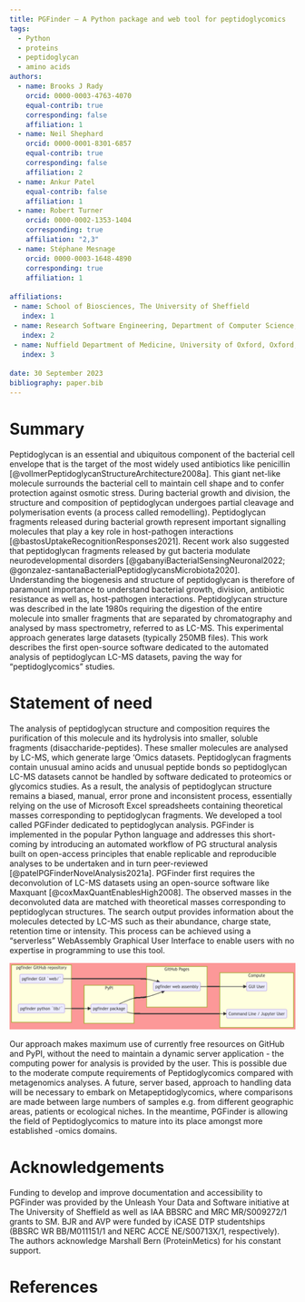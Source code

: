 ```yaml
---
title: PGFinder — A Python package and web tool for peptidoglycomics
tags:
  - Python
  - proteins
  - peptidoglycan
  - amino acids
authors:
  - name: Brooks J Rady
    orcid: 0000-0003-4763-4070
    equal-contrib: true
    corresponding: false
    affiliation: 1
  - name: Neil Shephard
    orcid: 0000-0001-8301-6857
    equal-contrib: true
    corresponding: false
    affiliation: 2
  - name: Ankur Patel
    equal-contrib: false
    affiliation: 1
  - name: Robert Turner
    orcid: 0000-0002-1353-1404
    corresponding: true
    affiliation: "2,3"
  - name: Stéphane Mesnage
    orcid: 0000-0003-1648-4890
    corresponding: true
    affiliation: 1

affiliations:
 - name: School of Biosciences, The University of Sheffield
   index: 1
 - name: Research Software Engineering, Department of Computer Science, The University of Sheffield
   index: 2
 - name: Nuffield Department of Medicine, University of Oxford, Oxford, UK
   index: 3

date: 30 September 2023
bibliography: paper.bib
---
```


# Summary

Peptidoglycan is an essential and ubiquitous component of the bacterial cell envelope that is the target of the most widely used antibiotics like penicillin [@vollmerPeptidoglycanStructureArchitecture2008a].
This giant net-like molecule surrounds the bacterial cell to maintain cell shape and to confer protection against osmotic stress.
During bacterial growth and division, the structure and composition of peptidoglycan undergoes partial cleavage and polymerisation events (a process called remodelling).
Peptidoglycan fragments released during bacterial growth represent important signalling molecules that play a key role in host-pathogen interactions [@bastosUptakeRecognitionResponses2021].
Recent work also suggested that peptidoglycan fragments released by gut bacteria modulate neurodevelopmental disorders [@gabanyiBacterialSensingNeuronal2022; @gonzalez-santanaBacterialPeptidoglycansMicrobiota2020].
Understanding the biogenesis and structure of peptidoglycan is therefore of paramount importance to understand bacterial growth, division, antibiotic resistance as well as, host-pathogen interactions.
Peptidoglycan structure was described in the late 1980s requiring the digestion of the entire molecule into smaller fragments that are separated by chromatography and analysed by mass spectrometry, referred to as LC-MS.
This experimental approach generates large datasets (typically 250MB files).
This work describes the first open-source software dedicated to the automated analysis of peptidoglycan LC-MS datasets, paving the way for “peptidoglycomics” studies.

# Statement of need

The analysis of peptidoglycan structure and composition requires the purification of this molecule and its hydrolysis into smaller, soluble fragments (disaccharide-peptides).
These smaller molecules are analysed by LC-MS, which generate large ‘Omics datasets.
Peptidoglycan fragments contain unusual amino acids and unusual peptide bonds so peptidoglycan LC-MS datasets cannot be handled by software dedicated to proteomics or glycomics studies.
As a result, the analysis of peptidoglycan structure remains a biased, manual, error prone and inconsistent process, essentially relying on the use of Microsoft Excel spreadsheets containing theoretical masses corresponding to peptidoglycan fragments.
We developed a tool called PGFinder dedicated to peptidoglycan analysis.
PGFinder is implemented in the popular Python language and addresses this short-coming by introducing an automated workflow of PG structural analysis built on open-access principles that enable replicable and reproducible analyses to be undertaken and in turn peer-reviewed [@patelPGFinderNovelAnalysis2021a].
PGFinder first requires the deconvolution of LC-MS datasets using an open-source software like Maxquant [@coxMaxQuantEnablesHigh2008].
The observed masses in the deconvoluted data are matched with theoretical masses corresponding to peptidoglycan structures.
The search output provides information about the molecules detected by LC-MS such as their abundance, charge state, retention time or intensity.
This process can be achieved using a “serverless” WebAssembly Graphical User Interface to enable users with no expertise in programming to use this tool.


![Software and infrastructure engineering](Infrastructure.png)

Our approach makes maximum use of currently free resources on GitHub and PyPI, without the need to maintain a dynamic server application - the computing power for analysis is provided by the user.
This is possible due to the moderate compute requirements of Peptidoglycomics compared with metagenomics analyses.
A future, server based, approach to handling data will be necessary to embark on Metapeptidoglycomics, where comparisons are made between large numbers of samples e.g. from different geographic areas, patients or ecological niches.
In the meantime, PGFinder is allowing the field of Peptidoglycomics to mature into its place amongst more established -omics domains.

# Acknowledgements

Funding to develop and improve documentation and accessibility to PGFinder was provided by the Unleash Your Data and Software initiative at The University of Sheffield as well as IAA BBSRC and MRC MR/S009272/1 grants to SM.
BJR and AVP were funded by iCASE DTP studentships (BBSRC WR BB/M011151/1 and NERC ACCE NE/S00713X/1, respectively).
The authors acknowledge Marshall Bern (ProteinMetics) for his constant support.

# References
